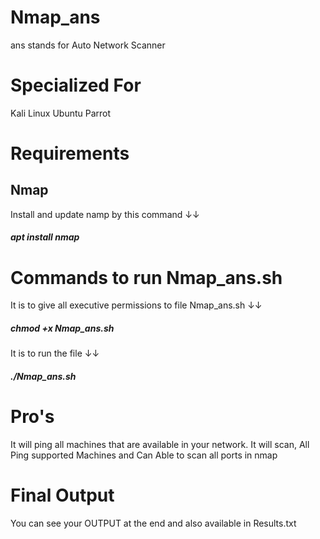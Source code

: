 # Nmap_ans
ans stands for Auto Network Scanner
# Specialized For
Kali Linux
Ubuntu
Parrot
# Requirements
## Nmap
Install and update namp by this command ↓↓
##### apt install nmap
# Commands to run Nmap_ans.sh
It is to give all executive permissions to file Nmap_ans.sh ↓↓
##### chmod +x Nmap_ans.sh
It is to run the file ↓↓
##### ./Nmap_ans.sh
# Pro's
It will ping all machines that are available in your network.
It will scan, All Ping supported Machines and Can Able to scan all ports in nmap
# Final Output
You can see your OUTPUT at the end and also available in Results.txt
